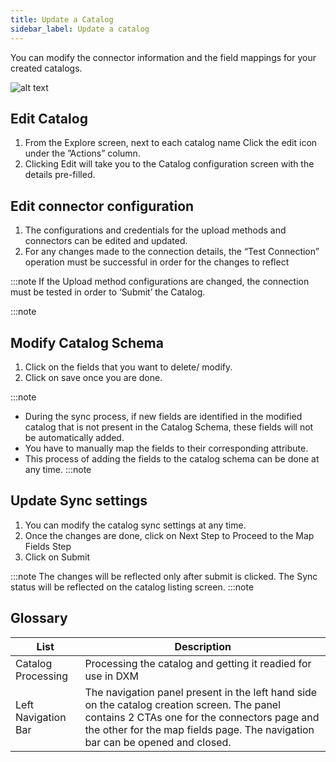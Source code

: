 ```yaml
---
title: Update a Catalog
sidebar_label: Update a catalog
---
```


<head>
  <title>Config | Ionic Config to Change Component Properties Globally</title>
  <meta
    name="description"
    content="Ionic Config provides a way to change the properties of components globally across an app. Config can set the app mode, tab button layout, animations, and more."
  />
</head>

You can modify the connector information and the field mappings for your created catalogs.

![alt text](https://staging-supportv2.getblox.ai/wp-content/uploads/2022/08/Update-a-catalog.png)
## Edit Catalog

1. From the Explore screen, next to each catalog name Click the            edit icon under the ”Actions” column.
2. Clicking Edit will take you to the Catalog configuration screen with the details pre-filled.  


## Edit connector configuration

1. The configurations and credentials for the upload methods and connectors can be edited and updated. 
2. For any changes made to the connection details, the “Test Connection” operation must be successful in order for the changes to reflect

:::note
If the Upload method configurations are changed, the connection must be tested in order to ‘Submit’ the Catalog.

:::note

## Modify Catalog Schema

1. Click on the fields that you want to delete/ modify.
2. Click on save once you are done.

:::note
* During the sync process, if new fields are identified in the modified catalog that is not present in the Catalog Schema, these fields will not be automatically added.
* You have to manually map the fields to their corresponding attribute. 
* This process of adding the fields to the catalog schema can be done at any time.
:::note

## Update Sync settings

1. You can modify the catalog sync settings at any time.
2. Once the changes are done, click on Next Step to Proceed to the Map Fields Step 
3. Click on Submit

:::note
The changes will be reflected only after submit is clicked. The Sync status will be reflected on the catalog listing screen.
:::note


## Glossary

| List  | Description | 
| ---------- | -------- | 
| Catalog Processing   | Processing the catalog and getting it readied for use in DXM    |
| Left Navigation Bar |   The navigation panel present in the left hand side on the catalog creation screen. The panel contains 2 CTAs one for the connectors page and the other for the map fields page. The navigation bar can be opened and closed.   |  

